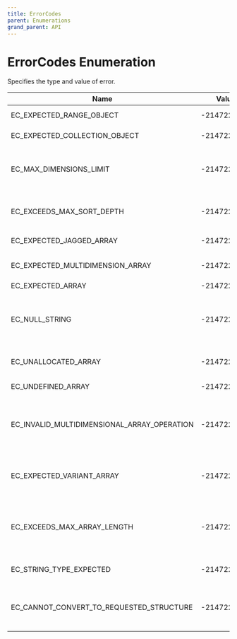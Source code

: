 ```yaml
---
title: ErrorCodes
parent: Enumerations
grand_parent: API
---
```


# ErrorCodes Enumeration

Specifies the type and value of error.

| Name                                        | Value       | Description                                                                                 |
|---------------------------------------------|-------------|---------------------------------------------------------------------------------------------|
| EC_EXPECTED_RANGE_OBJECT                    | -2147220991 | Range Object Expected                                                                       |
| EC_EXPECTED_COLLECTION_OBJECT               | -2147220990 | Valid Collection Object Expected                                                            |
| EC_MAX_DIMENSIONS_LIMIT                     | -2147220989 | Cannot convert structure of arrays with more than 20 dimensions.                            |
| EC_EXCEEDS_MAX_SORT_DEPTH                   | -2147220988 | Cannot sort on arrays with more than 2 dimensions                                           |
| EC_EXPECTED_JAGGED_ARRAY                    | -2147220987 | Expected jagged array.                                                                      |
| EC_EXPECTED_MULTIDIMENSION_ARRAY            | -2147220986 | Expected multidimension array.                                                              |
| EC_EXPECTED_ARRAY                           | -2147220985 | Expected array.                                                                             |
| EC_NULL_STRING                              | -2147220984 | Cannot parse from a null string. Expected string with length greater than 0.                |
| EC_UNALLOCATED_ARRAY                        | -2147220983 | Cannot operate on unallocated array.                                                        |
| EC_UNDEFINED_ARRAY                          | -2147220982 | Array is undefined.                                                                         |
| EC_INVALID_MULTIDIMENSIONAL_ARRAY_OPERATION | -2147220981 | Unable to perform the requested operation on a multidimensional array.                      |
| EC_EXPECTED_VARIANT_ARRAY                   | -2147220980 | Unable to perform the requested operation on a typed array.                                 |
| EC_EXCEEDS_MAX_ARRAY_LENGTH                 | -2147220979 | The requested operation would result in an array which exceeds the maximum possible length. |
| EC_STRING_TYPE_EXPECTED                     | -2147220978 | Expected a String or String-coercible type.                                                 |
| EC_CANNOT_CONVERT_TO_REQUESTED_STRUCTURE    | -2147220977 | The stored array cannot be converted to the requested structure.                            |
